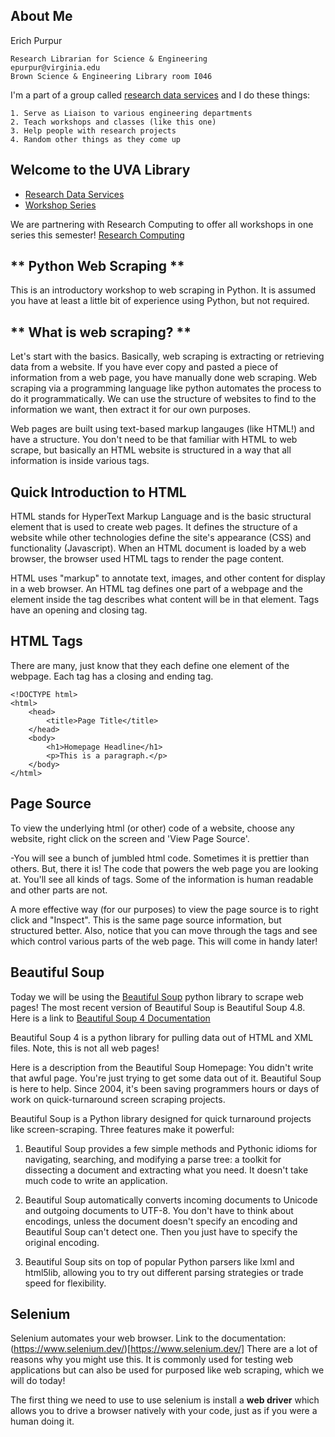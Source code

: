 ## **About Me**

Erich Purpur

    Research Librarian for Science & Engineering
    epurpur@virginia.edu
    Brown Science & Engineering Library room I046


I'm a part of a group called [research data services](https://data.library.virginia.edu/) and I do these things:
    
    1. Serve as Liaison to various engineering departments
    2. Teach workshops and classes (like this one)
    3. Help people with research projects
    4. Random other things as they come up

## Welcome to the UVA Library
* [Research Data Services](https://data.library.virginia.edu/)
* [Workshop Series](https://data.library.virginia.edu/training/)


We are partnering with Research Computing to offer all workshops in one series this semester!
[Research Computing](https://www.rc.virginia.edu/)

## ** Python Web Scraping ** 
This is an introductory workshop to web scraping in Python. It is assumed you have at least a little bit of experience using Python, but not required. 

## ** What is web scraping? **
Let's start with the basics. Basically, web scraping is extracting or retrieving data from a website. If you have ever copy and pasted a piece of information from a web page, you have manually done web scraping. Web scraping via a programming language like python automates the process to do it programmatically. We can use the structure of websites to find to the information we want, then extract it for our own purposes. 

Web pages are built using text-based markup langauges (like HTML!) and have a structure. You don't need to be that familiar with HTML to web scrape, but basically an HTML website is structured in a way that all information is inside various tags.

## Quick Introduction to HTML
HTML stands for HyperText Markup Language and is the basic structural element that is used to create web pages. It defines the structure of a website while other technologies define the site's appearance (CSS) and functionality (Javascript). When an HTML document is loaded by a web browser, the browser used HTML tags to render the page content.

HTML uses "markup" to annotate text, images, and other content for display in a web browser. An HTML tag defines one part of a webpage and the element inside the tag describes what content will be in that element. Tags have an opening and closing tag.

## **HTML Tags**
There are many, just know that they each define one element of the webpage. Each tag has a closing and ending tag. 

    <!DOCTYPE html>
    <html>
        <head>
            <title>Page Title</title>
        </head>
        <body>
            <h1>Homepage Headline</h1>
            <p>This is a paragraph.</p>
        </body>
    </html>  

## **Page Source**
To view the underlying html (or other) code of a website, choose any website, right click on the screen and 'View Page Source'. 
    
-You will see a bunch of jumbled html code. Sometimes it is prettier than others. But, there it is! The code that powers the web page you are looking at. You'll see all kinds of tags. Some of the information is human readable and other parts are not. 

A more effective way (for our purposes) to view the page source is to right click and "Inspect". This is the same page source information, but structured better. Also, notice that you can move through the tags and see which control various parts of the web page. This will come in handy later!

## **Beautiful Soup**
Today we will be using the [Beautiful Soup](https://www.crummy.com/software/BeautifulSoup/) python library to scrape web pages! The most recent version of Beautiful Soup is Beautiful Soup 4.8. Here is a link to [Beautiful Soup 4 Documentation](https://www.crummy.com/software/BeautifulSoup/bs4/doc/)

Beautiful Soup 4 is a python library for pulling data out of HTML and XML files. Note, this is not all web pages!

Here is a description from the Beautiful Soup Homepage:
You didn't write that awful page. You're just trying to get some data out of it. Beautiful Soup is here to help. Since 2004, it's been saving programmers hours or days of work on quick-turnaround screen scraping projects.

Beautiful Soup is a Python library designed for quick turnaround projects like screen-scraping. Three features make it powerful:

1. Beautiful Soup provides a few simple methods and Pythonic idioms for navigating, searching, and modifying a parse tree: a toolkit for dissecting a document and extracting what you need. It doesn't take much code to write an application.

2. Beautiful Soup automatically converts incoming documents to Unicode and outgoing documents to UTF-8. You don't have to think about encodings, unless the document doesn't specify an encoding and Beautiful Soup can't detect one. Then you just have to specify the original encoding.

3. Beautiful Soup sits on top of popular Python parsers like lxml and html5lib, allowing you to try out different parsing strategies or trade speed for flexibility.


## **Selenium**

Selenium automates your web browser. Link to the documentation: (https://www.selenium.dev/)[https://www.selenium.dev/]
There are a lot of reasons why you might use this. It is commonly used for testing web applications but can also be used for purposed like web scraping, which we will do today!

The first thing we need to use to use selenium is install a **web driver** which allows you to drive a browser natively with your code, just as if you were a human doing it. 





